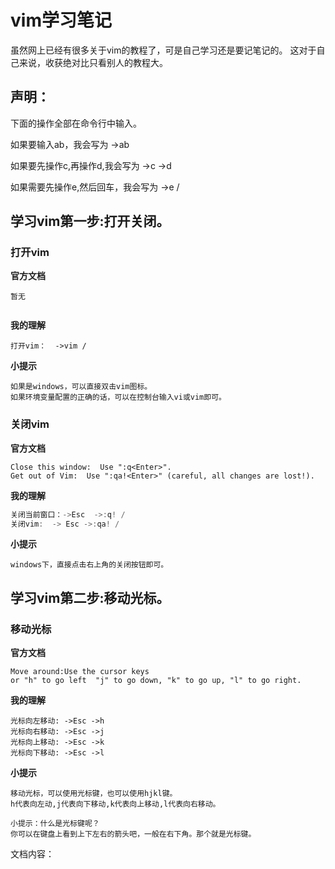 # vim学习笔记

虽然网上已经有很多关于vim的教程了，可是自己学习还是要记笔记的。
这对于自己来说，收获绝对比只看别人的教程大。

## 声明：

下面的操作全部在命令行中输入。

如果要输入ab，我会写为   ->ab

如果要先操作c,再操作d,我会写为  ->c  ->d

如果需要先操作e,然后回车，我会写为 ->e /


## 学习vim第一步:打开关闭。

### 打开vim

<b>官方文档</b>

````
暂无
	
````

<b>我的理解</b>
````
打开vim：  ->vim /
````

<b>小提示</b>
````
如果是windows，可以直接双击vim图标。
如果环境变量配置的正确的话，可以在控制台输入vi或vim即可。
````


### 关闭vim

<b>官方文档</b>

````
Close this window:  Use ":q<Enter>".
Get out of Vim:  Use ":qa!<Enter>" (careful, all changes are lost!).
````
<b>我的理解</b>

````c
关闭当前窗口：->Esc  ->:q! /
关闭vim:  -> Esc ->:qa! /

````

<b>小提示</b>
````
windows下，直接点击右上角的关闭按钮即可。
````


## 学习vim第二步:移动光标。

### 移动光标

<b>官方文档</b>

````
Move around:Use the cursor keys
or "h" to go left  "j" to go down, "k" to go up, "l" to go right.
````
<b>我的理解</b>

````
光标向左移动: ->Esc ->h
光标向右移动: ->Esc ->j
光标向上移动: ->Esc ->k
光标向下移动: ->Esc ->l
````

<b>小提示</b>
````
移动光标，可以使用光标键，也可以使用hjkl键。
h代表向左动,j代表向下移动,k代表向上移动,l代表向右移动。
````
````
小提示：什么是光标键呢？
你可以在键盘上看到上下左右的箭头吧，一般在右下角。那个就是光标键。
````










文档内容：


